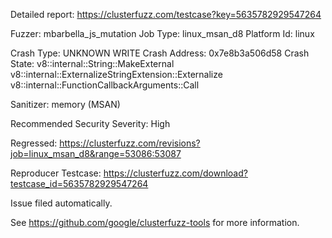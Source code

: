 Detailed report: https://clusterfuzz.com/testcase?key=5635782929547264

Fuzzer: mbarbella_js_mutation
Job Type: linux_msan_d8
Platform Id: linux

Crash Type: UNKNOWN WRITE
Crash Address: 0x7e8b3a506d58
Crash State:
  v8::internal::String::MakeExternal
  v8::internal::ExternalizeStringExtension::Externalize
  v8::internal::FunctionCallbackArguments::Call
  
Sanitizer: memory (MSAN)

Recommended Security Severity: High

Regressed: https://clusterfuzz.com/revisions?job=linux_msan_d8&range=53086:53087

Reproducer Testcase: https://clusterfuzz.com/download?testcase_id=5635782929547264

Issue filed automatically.

See https://github.com/google/clusterfuzz-tools for more information.
